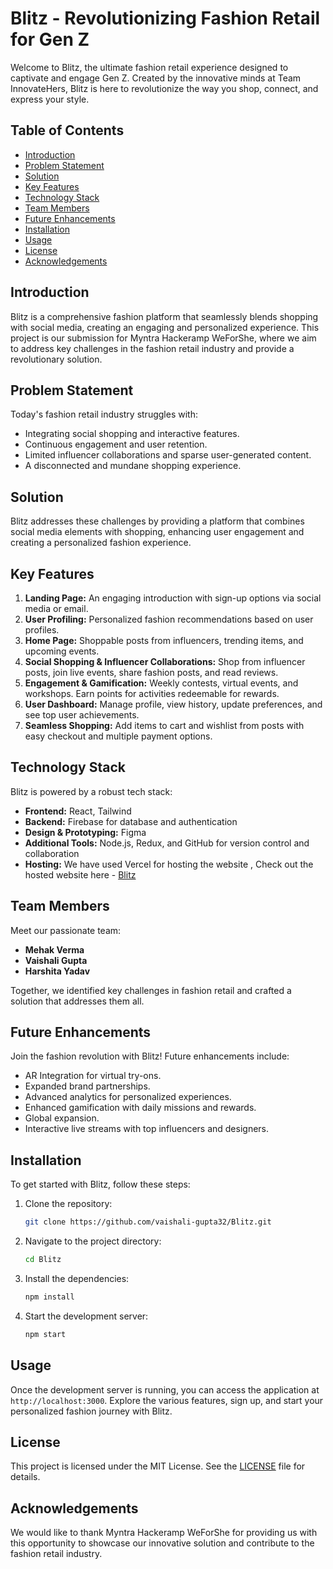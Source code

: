 # Blitz - Revolutionizing Fashion Retail for Gen Z

Welcome to Blitz, the ultimate fashion retail experience designed to captivate and engage Gen Z. Created by the innovative minds at Team InnovateHers, Blitz is here to revolutionize the way you shop, connect, and express your style.

## Table of Contents

- [Introduction](#introduction)
- [Problem Statement](#problem-statement)
- [Solution](#solution)
- [Key Features](#key-features)
- [Technology Stack](#technology-stack)
- [Team Members](#team-members)
- [Future Enhancements](#future-enhancements)
- [Installation](#installation)
- [Usage](#usage)
- [License](#license)
- [Acknowledgements](#acknowledgements)

## Introduction

Blitz is a comprehensive fashion platform that seamlessly blends shopping with social media, creating an engaging and personalized experience. This project is our submission for Myntra Hackeramp WeForShe, where we aim to address key challenges in the fashion retail industry and provide a revolutionary solution.

## Problem Statement

Today's fashion retail industry struggles with:
- Integrating social shopping and interactive features.
- Continuous engagement and user retention.
- Limited influencer collaborations and sparse user-generated content.
- A disconnected and mundane shopping experience.

## Solution

Blitz addresses these challenges by providing a platform that combines social media elements with shopping, enhancing user engagement and creating a personalized fashion experience.

## Key Features

1. **Landing Page:** An engaging introduction with sign-up options via social media or email.
2. **User Profiling:** Personalized fashion recommendations based on user profiles.
3. **Home Page:** Shoppable posts from influencers, trending items, and upcoming events.
4. **Social Shopping & Influencer Collaborations:** Shop from influencer posts, join live events, share fashion posts, and read reviews.
5. **Engagement & Gamification:** Weekly contests, virtual events, and workshops. Earn points for activities redeemable for rewards.
6. **User Dashboard:** Manage profile, view history, update preferences, and see top user achievements.
7. **Seamless Shopping:** Add items to cart and wishlist from posts with easy checkout and multiple payment options.

## Technology Stack

Blitz is powered by a robust tech stack:
- **Frontend:** React, Tailwind
- **Backend:** Firebase for database and authentication
- **Design & Prototyping:** Figma
- **Additional Tools:** Node.js, Redux, and GitHub for version control and collaboration
- **Hosting:** We have used Vercel for hosting the website , Check out the hosted website here - [Blitz](https://blitz-roan.vercel.app/)

## Team Members

Meet our passionate team:
- **Mehak Verma** 
- **Vaishali Gupta** 
- **Harshita Yadav** 

Together, we identified key challenges in fashion retail and crafted a solution that addresses them all.

## Future Enhancements

Join the fashion revolution with Blitz! Future enhancements include:
- AR Integration for virtual try-ons.
- Expanded brand partnerships.
- Advanced analytics for personalized experiences.
- Enhanced gamification with daily missions and rewards.
- Global expansion.
- Interactive live streams with top influencers and designers.

## Installation

To get started with Blitz, follow these steps:

1. Clone the repository:
    ```sh
    git clone https://github.com/vaishali-gupta32/Blitz.git
    ```
2. Navigate to the project directory:
    ```sh
    cd Blitz
    ```
3. Install the dependencies:
    ```sh
    npm install
    ```
4. Start the development server:
    ```sh
    npm start
    ```

## Usage

Once the development server is running, you can access the application at `http://localhost:3000`. Explore the various features, sign up, and start your personalized fashion journey with Blitz.

## License

This project is licensed under the MIT License. See the [LICENSE](https://github.com/vaishali-gupta32/Blitz/blob/main/LICENSE) file for details.

## Acknowledgements

We would like to thank Myntra Hackeramp WeForShe for providing us with this opportunity to showcase our innovative solution and contribute to the fashion retail industry.


